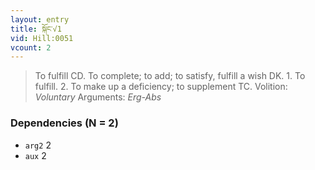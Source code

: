 ```yaml
---
layout: entry
title: སྐོང་√1
vid: Hill:0051
vcount: 2
---
```

> To fulfill CD\. To complete; to add; to satisfy, fulfill a wish DK\. 1\. To fulfill\. 2\. To make up a deficiency; to supplement TC\.
> Volition: _Voluntary_
> Arguments: _Erg-Abs_


### Dependencies (N = 2)
* `arg2` 2
* `aux` 2
